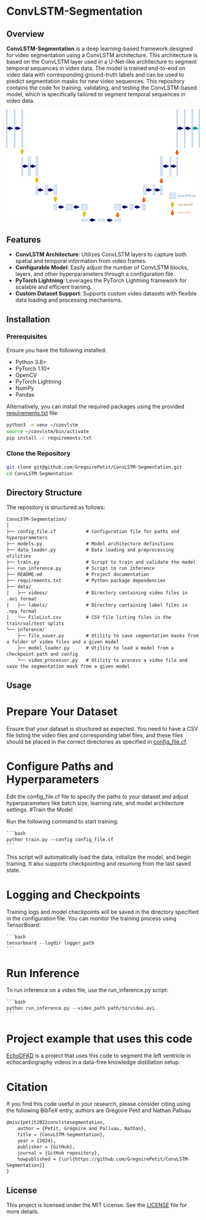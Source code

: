 # ConvLSTM-Segmentation

## Overview

**ConvLSTM-Segmentation** is a deep learning-based framework designed for video segmentation using a ConvLSTM architecture.
This architecture is based on the ConvLSTM layer used in a U-Net-like architecture to segment temporal sequences in video data. The model is trained end-to-end on video data with corresponding ground-truth labels and can be used to predict segmentation masks for new video sequences. This repository contains the code for training, validating, and testing the ConvLSTM-based model, which is specifically tailored to segment temporal sequences in video data.

![ConvLSTM-Segmentation](./figures/fig1.svg)

## Features

- **ConvLSTM Architecture**: Utilizes ConvLSTM layers to capture both spatial and temporal information from video frames.
- **Configurable Model**: Easily adjust the number of ConvLSTM blocks, layers, and other hyperparameters through a configuration file.
- **PyTorch Lightning**: Leverages the PyTorch Lightning framework for scalable and efficient training.
- **Custom Dataset Support**: Supports custom video datasets with flexible data loading and processing mechanisms.

## Installation

### Prerequisites

Ensure you have the following installed:

- Python 3.8+
- PyTorch 1.10+
- OpenCV
- PyTorch Lightning
- NumPy
- Pandas

Alternatively, you can install the required packages using the provided [requirements.txt](https://github.com/GregoirePetit/ConvLSTM-Segmentation/blob/main/requirements.txt) file:

```bash
python3 -m venv ~/convlstm
source ~/convlstm/bin/activate
pip install -r requirements.txt
```

### Clone the Repository

```bash
git clone git@github.com:GregoirePetit/ConvLSTM-Segmentation.git
cd ConvLSTM-Segmentation
```

## Directory Structure

The repository is structured as follows:

```
ConvLSTM-Segmentation/
│
├── config_file.cf           # Configuration file for paths and hyperparameters
├── models.py                # Model architecture definitions
├── data_loader.py           # Data loading and preprocessing utilities
├── train.py                 # Script to train and validate the model
├── run_inference.py         # Script to run inference
├── README.md                # Project documentation
├── requirements.txt         # Python package dependencies
├── data/
|   ├── videos/              # Directory containing video files in .avi format
|   ├── labels/              # Directory containing label files in .npy format
|   └── FileList.csv         # CSV file listing files in the train/val/test splits
└── inference/
    ├── file_saver.py        # Utility to save segmentation masks from a folder of video files and a given model
    ├── model_loader.py      # Utility to load a model from a checkpoint path and config
    └── video_processor.py   # Utility to process a video file and save the segmentation mask from a given model
```

## Usage
# Prepare Your Dataset

Ensure that your dataset is structured as expected. You need to have a CSV file listing the video files and corresponding label files, and these files should be placed in the correct directories as specified in [config_file.cf](https://github.com/GregoirePetit/ConvLSTM-Segmentation/blob/main/config_file.cf).
# Configure Paths and Hyperparameters

Edit the config_file.cf file to specify the paths to your dataset and adjust hyperparameters like batch size, learning rate, and model architecture settings.
#Train the Model

Run the following command to start training:
    
    ```bash
    python train.py --config config_file.cf
    ```

This script will automatically load the data, initialize the model, and begin training. It also supports checkpointing and resuming from the last saved state.

# Logging and Checkpoints

Training logs and model checkpoints will be saved in the directory specified in the configuration file. You can monitor the training process using TensorBoard:
    
    ```bash
    tensorboard --logdir logger_path
    ```

# Run Inference

To run inference on a video file, use the run_inference.py script:
    
    ```bash
    python run_inference.py --video_path path/to/video.avi
    ```

# Project example that uses this code

[EchoDFKD](https://github.com/GregoirePetit/EchoDFKD) is a project that uses this code to segment the left ventricle in echocardiography videos in a data-free knowledge distillation setup.

# Citation

If you find this code useful in your research, please consider citing using the following BibTeX entry, authors are Grégoire Petit and Nathan Palluau

```
@misc{petit2022convlstmsegmentation,
    author = {Petit, Grégoire and Palluau, Nathan},
    title = {ConvLSTM-Segmentation},
    year = {2024},
    publisher = {GitHub},
    journal = {GitHub repository},
    howpublished = {\url{https://github.com/GregoirePetit/ConvLSTM-Segmentation}}
}
```

## License

This project is licensed under the MIT License. See the [LICENSE](https://github.com/GregoirePetit/ConvLSTM-Segmentation/blob/main/LICENCE) file for more details.
